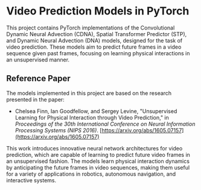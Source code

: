 # Video Prediction Models in PyTorch

This project contains PyTorch implementations of the Convolutional Dynamic Neural Advection (CDNA), Spatial Transformer Predictor (STP), and Dynamic Neural Advection (DNA) models, designed for the task of video prediction. These models aim to predict future frames in a video sequence given past frames, focusing on learning physical interactions in an unsupervised manner.

## Reference Paper

The models implemented in this project are based on the research presented in the paper:

- Chelsea Finn, Ian Goodfellow, and Sergey Levine, "Unsupervised Learning for Physical Interaction through Video Prediction," in *Proceedings of the 30th International Conference on Neural Information Processing Systems (NIPS 2016)*. [https://arxiv.org/abs/1605.07157](https://arxiv.org/abs/1605.07157)

This work introduces innovative neural network architectures for video prediction, which are capable of learning to predict future video frames in an unsupervised fashion. The models learn physical interaction dynamics by anticipating the future frames in video sequences, making them useful for a variety of applications in robotics, autonomous navigation, and interactive systems.
